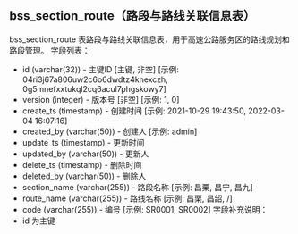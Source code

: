 ## bss_section_route（路段与路线关联信息表）
bss_section_route 表路段与路线关联信息表，用于高速公路服务区的路线规划和路段管理。
字段列表：
- id (varchar(32)) - 主键ID [主键, 非空] [示例: 04ri3j67a806uw2c6o6dwdtz4knexczh, 0g5mnefxxtukql2cq6acul7phgskowy7]
- version (integer) - 版本号 [非空] [示例: 1, 0]
- create_ts (timestamp) - 创建时间 [示例: 2021-10-29 19:43:50, 2022-03-04 16:07:16]
- created_by (varchar(50)) - 创建人 [示例: admin]
- update_ts (timestamp) - 更新时间
- updated_by (varchar(50)) - 更新人
- delete_ts (timestamp) - 删除时间
- deleted_by (varchar(50)) - 删除人
- section_name (varchar(255)) - 路段名称 [示例: 昌栗, 昌宁, 昌九]
- route_name (varchar(255)) - 路线名称 [示例: 昌栗, 昌韶, /]
- code (varchar(255)) - 编号 [示例: SR0001, SR0002]
字段补充说明：
- id 为主键